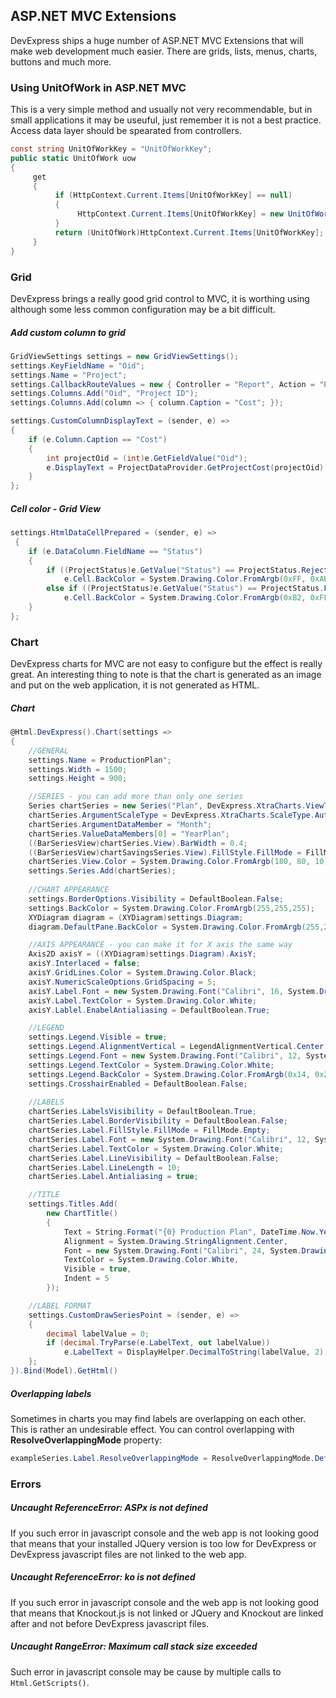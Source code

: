 ## ASP.NET MVC Extensions
DevExpress ships a huge number of ASP.NET MVC Extensions that will make web development much easier. There are grids, lists, menus, charts, buttons and much more.

### Using UnitOfWork in ASP.NET MVC
This is a very simple method and usually not very recommendable, but in small applications it may be useuful, just remember it is not a best practice. Access data layer should be spearated from controllers.
```csharp
const string UnitOfWorkKey = "UnitOfWorkKey";
public static UnitOfWork uow
{
     get
     {
          if (HttpContext.Current.Items[UnitOfWorkKey] == null)
          {
               HttpContext.Current.Items[UnitOfWorkKey] = new UnitOfWork();
          }
          return (UnitOfWork)HttpContext.Current.Items[UnitOfWorkKey];
     }
}
```

### Grid
DevExpress brings a really good grid control to MVC, it is worthing using although some less common configuration may be a bit difficult.

##### Add custom column to grid
```csharp
GridViewSettings settings = new GridViewSettings();
settings.KeyFieldName = "Oid";
settings.Name = "Project";
settings.CallbackRouteValues = new { Controller = "Report", Action = "ProjectsGridViewPartial" };
settings.Columns.Add("Oid", "Project ID");
settings.Columns.Add(column => { column.Caption = "Cost"; });

settings.CustomColumnDisplayText = (sender, e) => 
{
    if (e.Column.Caption == "Cost") 
    {
        int projectOid = (int)e.GetFieldValue("Oid");
        e.DisplayText = ProjectDataProvider.GetProjectCost(projectOid).Sum(x => x.Cost).ToString();
    }
};
```

##### Cell color - Grid View
```csharp
settings.HtmlDataCellPrepared = (sender, e) =>
 {
    if (e.DataColumn.FieldName == "Status")
    {
        if ((ProjectStatus)e.GetValue("Status") == ProjectStatus.Reject)
            e.Cell.BackColor = System.Drawing.Color.FromArgb(0xFF, 0xAE, 0xAE);
        else if ((ProjectStatus)e.GetValue("Status") == ProjectStatus.Finished)
            e.Cell.BackColor = System.Drawing.Color.FromArgb(0xB2, 0xFF, 0xC4);
    }
};
```

### Chart
DevExpress charts for MVC are not easy to configure but the effect is really great. An interesting thing to note is that the chart is generated as an image and put on the web application, it is not generated as HTML.

##### Chart
```csharp
@Html.DevExpress().Chart(settings =>
{
    //GENERAL
    settings.Name = ProductionPlan";
    settings.Width = 1500;
    settings.Height = 900;

    //SERIES - you can add more than only one series
    Series chartSeries = new Series("Plan", DevExpress.XtraCharts.ViewType.Bar);
    chartSeries.ArgumentScaleType = DevExpress.XtraCharts.ScaleType.Auto;
    chartSeries.ArgumentDataMember = "Month";
    chartSeries.ValueDataMembers[0] = "YearPlan"; 
    ((BarSeriesView)chartSeries.View).BarWidth = 0.4;
    ((BarSeriesView)chartSavingsSeries.View).FillStyle.FillMode = FillMode.Solid;
    chartSeries.View.Color = System.Drawing.Color.FromArgb(180, 80, 10);
    settings.Series.Add(chartSeries);
    
    //CHART APPEARANCE
    settings.BorderOptions.Visibility = DefaultBoolean.False;
    settings.BackColor = System.Drawing.Color.FromArgb(255,255,255);
    XYDiagram diagram = (XYDiagram)settings.Diagram;
    diagram.DefaultPane.BackColor = System.Drawing.Color.FromArgb(255,255,255);

    //AXIS APPEARANCE - you can make it for X axis the same way
    Axis2D axisY = ((XYDiagram)settings.Diagram).AxisY;
    axisY.Interlaced = false;
    axisY.GridLines.Color = System.Drawing.Color.Black;
    axisY.NumericScaleOptions.GridSpacing = 5;
    axisY.Label.Font = new System.Drawing.Font("Calibri", 16, System.Drawing.FontStyle.Regular);
    axisY.Label.TextColor = System.Drawing.Color.White;
    axisY.Lablel.EnabelAntialiasing = DefaultBoolean.True;

    //LEGEND
    settings.Legend.Visible = true;
    settings.Legend.AlignmentVertical = LegendAlignmentVertical.Center;
    settings.Legend.Font = new System.Drawing.Font("Calibri", 12, System.Drawing.FontStyle.Bold);
    settings.Legend.TextColor = System.Drawing.Color.White;
    settings.Legend.BackColor = System.Drawing.Color.FromArgb(0x14, 0x20, 0x2F);
    settings.CrosshairEnabled = DefaultBoolean.False;
     
    //LABELS
    chartSeries.LabelsVisibility = DefaultBoolean.True;
    chartSeries.Label.BorderVisibility = DefaultBoolean.False;
    chartSeries.Label.FillStyle.FillMode = FillMode.Empty;
    chartSeries.Label.Font = new System.Drawing.Font("Calibri", 12, System.Drawing.FontStyle.Bold);
    chartSeries.Label.TextColor = System.Drawing.Color.White;
    chartSeries.Label.LineVisibility = DefaultBoolean.False;
    chartSeries.Label.LineLength = 10;
    chartSeries.Label.Antialiasing = true;

    //TITLE
    settings.Titles.Add(
        new ChartTitle()
        {
            Text = String.Format("{0} Production Plan", DateTime.Now.Year),
            Alignment = System.Drawing.StringAlignment.Center,
            Font = new System.Drawing.Font("Calibri", 24, System.Drawing.FontStyle.Bold),
            TextColor = System.Drawing.Color.White,
            Visible = true,
            Indent = 5
        });

    //LABEL FORMAT
    settings.CustomDrawSeriesPoint = (sender, e) =>
    {
        decimal labelValue = 0;
        if (decimal.TryParse(e.LabelText, out labelValue))
            e.LabelText = DisplayHelper.DecimalToString(labelValue, 2);
    };
}).Bind(Model).GetHtml()
```

##### Overlapping labels
Sometimes in charts you may find labels are overlapping on each other. This is rather an undesirable effect. You can control overlapping with **ResolveOverlappingMode** property:
```csharp
exampleSeries.Label.ResolveOverlappingMode = ResolveOverlappingMode.Default;
```
### Errors

##### Uncaught ReferenceError: ASPx is not defined
If you such error in javascript console and the web app is not looking good that means that your installed JQuery version is too low for DevExpress or DevExpress javascript files are not linked to the web app.

##### Uncaught ReferenceError: ko is not defined
If you such error in javascript console and the web app is not looking good that means that Knockout.js is not linked or JQuery and Knockout are linked after and not before DevExpress javascript files.

##### Uncaught RangeError: Maximum call stack size exceeded
Such error in javascript console may be cause by multiple calls to `Html.GetScripts()`.
